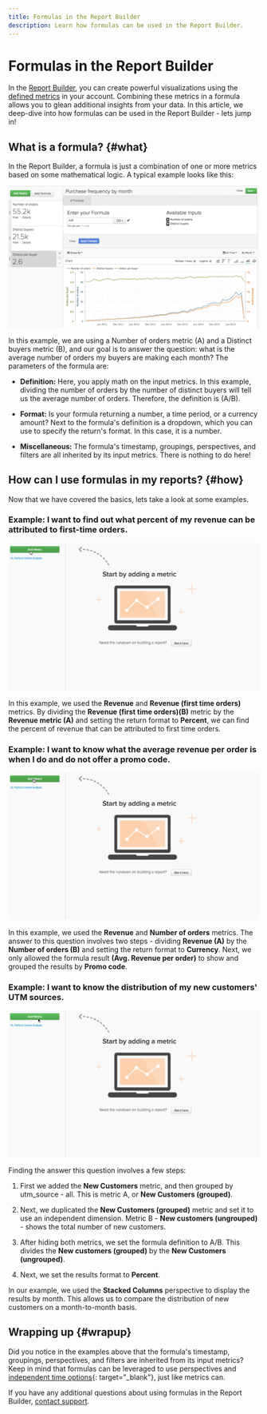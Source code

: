 ```yaml
---
title: Formulas in the Report Builder
description: Learn how formulas can be used in the Report Builder.
---
```

# Formulas in the Report Builder

In the [Report Builder](../../tutorials/using-visual-report-builder.md), you can create powerful visualizations using the [defined metrics](../../data-user/reports/ess-manage-data-metrics.md) in your account. Combining these metrics in a formula allows you to glean additional insights from your data. In this article, we deep-dive into how formulas can be used in the Report Builder - lets jump in!

## What is a formula? {#what}

In the Report Builder, a formula is just a combination of one or more metrics based on some mathematical logic. A typical example looks like this:

![](../../assets/formula-example.png)

In this example, we are using a Number of orders metric (A) and a Distinct buyers metric (B), and our goal is to answer the question: what is the average number of orders my buyers are making each month? The parameters of the formula are:

* **Definition:** Here, you apply math on the input metrics. In this example, dividing the number of orders by the number of distinct buyers will tell us the average number of orders. Therefore, the definition is (A/B).

* **Format:** Is your formula returning a number, a time period, or a currency amount? Next to the formula's definition is a dropdown, which you can use to specify the return's format. In this case, it is a number.

* **Miscellaneous:** The formula's timestamp, groupings, perspectives, and filters are all inherited by its input metrics. There is nothing to do here!

## How can I use formulas in my reports? {#how}

Now that we have covered the basics, lets take a look at some examples.

### Example: I want to find out what percent of my revenue can be attributed to first-time orders.

![Using formulas to find the percent of revenue attributed to first-time orders](../../assets/first_time_orders.gif)

In this example, we used the **Revenue** and **Revenue (first time orders)** metrics. By dividing the **Revenue (first time orders)(B)** metric by the **Revenue metric (A)** and setting the return format to **Percent**, we can find the percent of revenue that can be attributed to first time orders.

### Example: I want to know what the average revenue per order is when I do and do not offer a promo code.

![Using formulas to find the average revenue per order with and without promo codes](../../assets/promo_code.gif)

In this example, we used the **Revenue** and **Number of orders** metrics. The answer to this question involves two steps - dividing **Revenue (A)** by the **Number of orders (B)** and setting the return format to **Currency**. Next, we only allowed the formula result **(Avg. Revenue per order)** to show and grouped the results by **Promo code**.

### Example: I want to know the distribution of my new customers' UTM sources.

![Using formulas to find the distribution of new customers' UTM sources](../../assets/distro.gif)

Finding the answer this question involves a few steps:

1. First we added the **New Customers** metric, and then grouped by utm_source - all. This is metric A, or **New Customers (grouped)**.

1. Next, we duplicated the **New Customers (grouped)** metric and set it to use an independent dimension. Metric B - **New customers (ungrouped)** - shows the total number of new customers.

1. After hiding both metrics, we set the formula definition to A/B. This divides the **New customers (grouped)** by the **New Customers (ungrouped)**.

1. Next, we set the results format to **Percent**.

In our example, we used the **Stacked Columns** perspective to display the results by month. This allows us to compare the distribution of new customers on a month-to-month basis.

## Wrapping up {#wrapup}

Did you notice in the examples above that the formula's timestamp, groupings, perspectives, and filters are inherited from its input metrics? Keep in mind that formulas can be leveraged to use perspectives and [independent time options](../../tutorials/time-options-visual-rpt-bldr.md){: target="_blank"}, just like metrics can.

If you have any additional questions about using formulas in the Report Builder, [contact support](../../getting-started/support.md).
